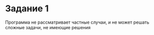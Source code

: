 # Задание 1

Программа не рассматривает частные случаи, и не может решать сложные задачи, не имеющие решения
